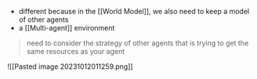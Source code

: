 - different because in the [[World Model]], we also need to keep a model of other agents
- a [[Multi-agent]] environment
> need to consider the strategy of other agents that is trying to get the same resources as your agent

![[Pasted image 20231012011259.png]]
